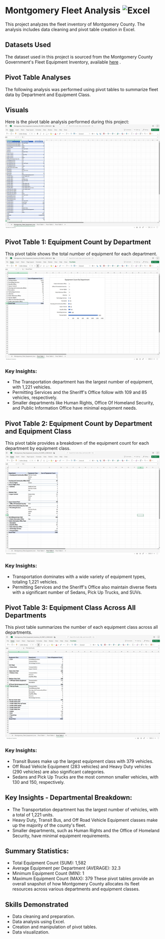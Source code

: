 # Montgomery Fleet Analysis  ![Excel](https://img.shields.io/badge/-Excel-217346?style=flat&logo=microsoft-excel&logoColor=white)
This project analyzes the fleet inventory of Montgomery County. The analysis includes data cleaning and pivot table creation in Excel.

## Datasets Used
The dataset used in this project is sourced from the Montgomery County Government's Fleet Equipment Inventory, available [here](https://data.montgomerycountymd.gov/Government/Fleet-Equipment-Inventory/93vc-wpdr/about_data)
.


## Pivot Table Analyses
The following analysis was performed using pivot tables to summarize fleet data by Department and Equipment Class.

## Visuals
Here is the pivot table analysis performed during this project:
![Description of the image](https://github.com/DavidDanielz/Montgomery-Fleet-Analysis-Excel/blob/main/Excel%20Screenshot%201.jpeg?raw=true)

## Pivot Table 1: Equipment Count by Department
This pivot table shows the total number of equipment for each department.
![Description of the image](https://github.com/DavidDanielz/Montgomery-Fleet-Analysis-Excel/blob/main/Excel%20Screenshot%202.jpeg?raw=true)
### Key Insights:
- The Transportation department has the largest number of equipment, with 1,221 vehicles.
- Permitting Services and the Sheriff's Office follow with 109 and 85 vehicles, respectively.
- Smaller departments like Human Rights, Office Of Homeland Security, and Public Information Office have minimal equipment needs.

## Pivot Table 2: Equipment Count by Department and Equipment Class
This pivot table provides a breakdown of the equipment count for each department by equipment class.
![Description of the image](https://github.com/DavidDanielz/Montgomery-Fleet-Analysis-Excel/blob/main/Excel%20Screenshot%203.jpeg?raw=true)
### Key Insights:
- Transportation dominates with a wide variety of equipment types, totaling 1,221 vehicles.
- Permitting Services and the Sheriff's Office also maintain diverse fleets with a significant number of Sedans, Pick Up Trucks, and SUVs.

## Pivot Table 3: Equipment Class Across All Departments
This pivot table summarizes the number of each equipment class across all departments.
![Description of the image](https://github.com/DavidDanielz/Montgomery-Fleet-Analysis-Excel/blob/main/Excel%20Screenshot%204.jpeg?raw=true)
### Key Insights:
- Transit Buses make up the largest equipment class with 379 vehicles.
- Off Road Vehicle Equipment (283 vehicles) and Heavy Duty vehicles (290 vehicles) are also significant categories.
- Sedans and Pick Up Trucks are the most common smaller vehicles, with 130 and 150, respectively.


## Key Insights - Departmental Breakdown:
- The Transportation department has the largest number of vehicles, with a total of 1,221 units.
- Heavy Duty, Transit Bus, and Off Road Vehicle Equipment classes make up the majority of the county's fleet.
- Smaller departments, such as Human Rights and the Office of Homeland Security, have minimal equipment requirements.

## Summary Statistics:
- Total Equipment Count (SUM): 1,582
- Average Equipment per Department (AVERAGE): 32.3
- Minimum Equipment Count (MIN): 1
- Maximum Equipment Count (MAX): 379
These pivot tables provide an overall snapshot of how Montgomery County allocates its fleet resources across various departments and equipment classes.

## Skills Demonstrated
- Data cleaning and preparation.
- Data analysis using Excel.
- Creation and manipulation of pivot tables.
- Data visualization.
